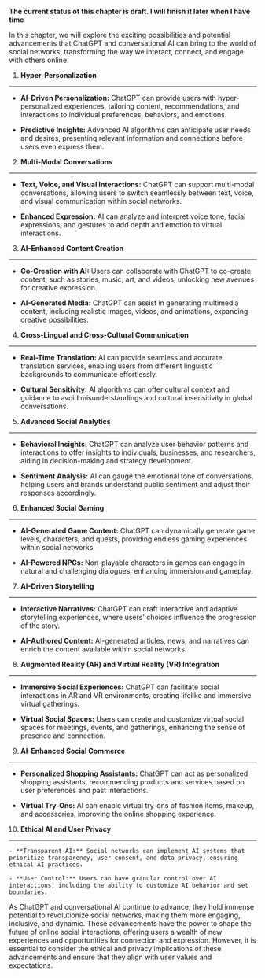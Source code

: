 **The current status of this chapter is draft. I will finish it later when I have time**

In this chapter, we will explore the exciting possibilities and potential advancements that ChatGPT and conversational AI can bring to the world of social networks, transforming the way we interact, connect, and engage with others online.

1. **Hyper-Personalization**
----------------------------

* **AI-Driven Personalization:** ChatGPT can provide users with hyper-personalized experiences, tailoring content, recommendations, and interactions to individual preferences, behaviors, and emotions.

* **Predictive Insights:** Advanced AI algorithms can anticipate user needs and desires, presenting relevant information and connections before users even express them.

2. **Multi-Modal Conversations**
--------------------------------

* **Text, Voice, and Visual Interactions:** ChatGPT can support multi-modal conversations, allowing users to switch seamlessly between text, voice, and visual communication within social networks.

* **Enhanced Expression:** AI can analyze and interpret voice tone, facial expressions, and gestures to add depth and emotion to virtual interactions.

3. **AI-Enhanced Content Creation**
-----------------------------------

* **Co-Creation with AI:** Users can collaborate with ChatGPT to co-create content, such as stories, music, art, and videos, unlocking new avenues for creative expression.

* **AI-Generated Media:** ChatGPT can assist in generating multimedia content, including realistic images, videos, and animations, expanding creative possibilities.

4. **Cross-Lingual and Cross-Cultural Communication**
-----------------------------------------------------

* **Real-Time Translation:** AI can provide seamless and accurate translation services, enabling users from different linguistic backgrounds to communicate effortlessly.

* **Cultural Sensitivity:** AI algorithms can offer cultural context and guidance to avoid misunderstandings and cultural insensitivity in global conversations.

5. **Advanced Social Analytics**
--------------------------------

* **Behavioral Insights:** ChatGPT can analyze user behavior patterns and interactions to offer insights to individuals, businesses, and researchers, aiding in decision-making and strategy development.

* **Sentiment Analysis:** AI can gauge the emotional tone of conversations, helping users and brands understand public sentiment and adjust their responses accordingly.

6. **Enhanced Social Gaming**
-----------------------------

* **AI-Generated Game Content:** ChatGPT can dynamically generate game levels, characters, and quests, providing endless gaming experiences within social networks.

* **AI-Powered NPCs:** Non-playable characters in games can engage in natural and challenging dialogues, enhancing immersion and gameplay.

7. **AI-Driven Storytelling**
-----------------------------

* **Interactive Narratives:** ChatGPT can craft interactive and adaptive storytelling experiences, where users' choices influence the progression of the story.

* **AI-Authored Content:** AI-generated articles, news, and narratives can enrich the content available within social networks.

8. **Augmented Reality (AR) and Virtual Reality (VR) Integration**
------------------------------------------------------------------

* **Immersive Social Experiences:** ChatGPT can facilitate social interactions in AR and VR environments, creating lifelike and immersive virtual gatherings.

* **Virtual Social Spaces:** Users can create and customize virtual social spaces for meetings, events, and gatherings, enhancing the sense of presence and connection.

9. **AI-Enhanced Social Commerce**
----------------------------------

* **Personalized Shopping Assistants:** ChatGPT can act as personalized shopping assistants, recommending products and services based on user preferences and past interactions.

* **Virtual Try-Ons:** AI can enable virtual try-ons of fashion items, makeup, and accessories, improving the online shopping experience.

10. **Ethical AI and User Privacy**
-----------------------------------

    - **Transparent AI:** Social networks can implement AI systems that prioritize transparency, user consent, and data privacy, ensuring ethical AI practices.

    - **User Control:** Users can have granular control over AI interactions, including the ability to customize AI behavior and set boundaries.

As ChatGPT and conversational AI continue to advance, they hold immense potential to revolutionize social networks, making them more engaging, inclusive, and dynamic. These advancements have the power to shape the future of online social interactions, offering users a wealth of new experiences and opportunities for connection and expression. However, it is essential to consider the ethical and privacy implications of these advancements and ensure that they align with user values and expectations.
